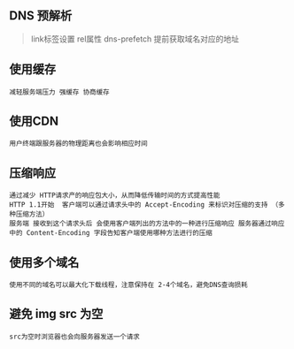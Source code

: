 
## DNS 预解析
 > link标签设置 rel属性 dns-prefetch 提前获取域名对应的地址
## 使用缓存
    减轻服务端压力 强缓存 协商缓存
## 使用CDN
    用户终端跟服务器的物理距离也会影响相应时间
## 压缩响应
    通过减少 HTTP请求产的响应包大小，从而降低传输时间的方式提高性能
    HTTP 1.1开始  客户端可以通过请求头中的 Accept-Encoding 来标识对压缩的支持 （多种压缩方法）
    服务端 接收到这个请求头后 会使用客户端列出的方法中的一种进行压缩响应 服务器通过响应中的 Content-Encoding 字段告知客户端使用哪种方法进行的压缩
## 使用多个域名
    使用不同的域名可以最大化下载线程，注意保持在 2-4个域名，避免DNS查询损耗
## 避免 img src 为空
    src为空时浏览器也会向服务器发送一个请求
    

